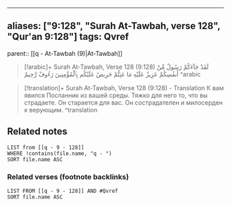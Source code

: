 
---
aliases: ["9:128", "Surah At-Tawbah, verse 128", "Qur'an 9:128"]
tags: Qvref
---

parent:: [[q - At-Tawbah (9)|At-Tawbah]]

> [!arabic]+ Surah At-Tawbah, Verse 128 (9:128)
> <span class="quran-arabic">لَقَدْ جَآءَكُمْ رَسُولٌ مِّنْ أَنفُسِكُمْ عَزِيزٌ عَلَيْهِ مَا عَنِتُّمْ حَرِيصٌ عَلَيْكُم بِٱلْمُؤْمِنِينَ رَءُوفٌ رَّحِيمٌ</span>
^arabic

> [!translation]+ Surah At-Tawbah, Verse 128 (9:128) - Translation
> К вам явился Посланник из вашей среды. Тяжко для него то, что вы страдаете. Он старается для вас. Он сострадателен и милосерден к верующим.
^translation



## Related notes
```dataview
LIST from [[q - 9 - 128]]
WHERE !contains(file.name, "q - ")
SORT file.name ASC
```

### Related verses (footnote backlinks)
```dataview
LIST FROM [[q - 9 - 128]] AND #Qvref
SORT file.name ASC
```

